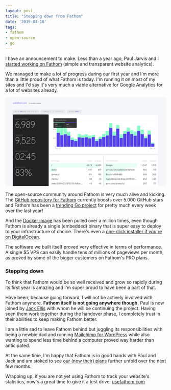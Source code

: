 ```yaml
---
layout: post
title: "Stepping down from Fathom"
date: '2019-03-18'
tags:
- fathom
- open-source
- go
---
```


I have an announcement to make. Less than a year ago, Paul Jarvis and I [started working on Fathom](https://dannyvankooten.com/reviving-ana-as-fathom/) (simple and transparent website analytics). 

We managed to make a lot of progress during our first year and I'm more than a little proud of what Fathom is today. I'm running it on most of my sites and I'd say it's very much a viable alternative for Google Analytics for a lot of websites already.

![Fathom screenshot](/media/2019/fathom-screenshot.png)

The open-source community around Fathom is very much alive and kicking. The [GitHub repository for Fathom](https://github.com/usefathom/fathom) currently boosts over 5.000 GitHub stars and Fathom has been a [trending Go project](https://github.com/trending/go) for pretty much every week over the last year! 

And the [Docker image](https://hub.docker.com/r/usefathom/fathom/) has been pulled over a million times, even though Fathom is already a single (embedded) binary that is super easy to deploy to your infrastructure of choice. There's even a [one-click installer if you're on DigitalOcean](https://www.youtube.com/watch?v=KE0NKODYEAM).

The software we built itself proved very effective in terms of performance. A single $5 VPS can easily handle tens of millions of pageviews per month, as proved by some of the bigger customers on Fathom's PRO plans. 

### Stepping down

To think that Fathom would be so well received and grow so rapidly during its first year is amazing and I'm super proud to have been a part of that. 

Have been, because going forward, I will not be actively involved with Fathom anymore. **Fathom itself is not going anywhere though.** Paul is now joined by [Jack Ellis](https://twitter.com/JackEllis) with whom he will be continuing the project. Having seen them work together during the handover phase, I completely trust in their abilities to keep making Fathom better.

I am a little sad to leave Fathom behind but juggling its responsibilities with being a newbie dad and running [Mailchimp for WordPress](https://www.mc4wp.com/) while also wanting to spend less time behind a computer proved way harder than anticipated. 

At the same time, I'm happy that Fathom is in good hands with Paul and Jack and am stoked to see [our (now their) plans](https://trello.com/b/x2aBwH2J/fathom-roadmap) further unfold over the next few months.

Wrapping up, if you are not yet using Fathom to track your website's statistics, now's a great time to give it a test drive: [usefathom.com](https://usefathom.com/)